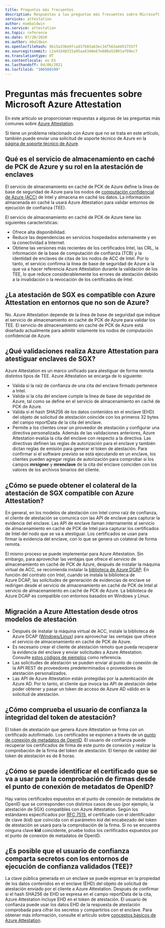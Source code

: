 ```yaml
---
title: Preguntas más frecuentes
description: Respuestas a las preguntas más frecuentes sobre Microsoft Azure Attestation
services: attestation
author: msmbaldwin
ms.service: attestation
ms.topic: reference
ms.date: 07/20/2020
ms.author: mbaldwin
ms.openlocfilehash: 9b15a336e97cad1fb03a63ec34f563a4453755ff
ms.sourcegitcommit: c2a41648315a95aa6340e67e600a52801af69ec7
ms.translationtype: HT
ms.contentlocale: es-ES
ms.lasthandoff: 04/06/2021
ms.locfileid: "106504199"
---
```

# <a name="frequently-asked-questions-for-microsoft-azure-attestation"></a>Preguntas más frecuentes sobre Microsoft Azure Attestation

En este artículo se proporcionan respuestas a algunas de las preguntas más comunes sobre [Azure Attestation](overview.md).

Si tiene un problema relacionado con Azure que no se trata en este artículo, también puede enviar una solicitud de soporte técnico de Azure en la [página de soporte técnico de Azure](https://azure.microsoft.com/support/options/).

## <a name="what-is-azure-pck-caching-service-and-its-role-in-enclave-attestation"></a>Qué es el servicio de almacenamiento en caché de PCK de Azure y su rol en la atestación de enclaves

El servicio de almacenamiento en caché de PCK de Azure define la línea de base de seguridad de Azure para los nodos de [computación confidencial de Azure (ACC)](../confidential-computing/overview.md) de Intel y almacena en caché los datos. La información almacenada en caché la usará Azure Attestation para validar entornos de ejecución de confianza (TEE).  

El servicio de almacenamiento en caché de PCK de Azure tiene las siguientes características:
   - Ofrece alta disponibilidad. 
   - Reduce las dependencias en servicios hospedados externamente y en la conectividad a Internet.
   - Obtiene las versiones más recientes de los certificados Intel, las CRL, la información de la base de computación de confianza (TCB) y la identidad de enclaves de citas de los nodos de ACC de Intel. Por lo tanto, el servicio confirma la línea de base de seguridad de Azure a la que va a hacer referencia Azure Attestation durante la validación de los TEE, lo que reduce considerablemente los errores de atestación debido a la invalidación o la revocación de los certificados de Intel.  

## <a name="is-sgx-attestation-supported-by-azure-attestation-in-non-azure-environments"></a>¿La atestación de SGX es compatible con Azure Attestation en entornos que no son de Azure?

No. Azure Attestation depende de la línea de base de seguridad que indique el servicio de almacenamiento en caché de PCK de Azure para validar los TEE. El servicio de almacenamiento en caché de PCK de Azure está diseñado actualmente para admitir solamente los nodos de computación confidencial de Azure. 

## <a name="what-validations-does-azure-attestation-perform-for-attesting-sgx-enclaves"></a>¿Qué validaciones realiza Azure Attestation para atestiguar enclaves de SGX?

Azure Attestation es un marco unificado para atestiguar de forma remota distintos tipos de TEE. Azure Attestation se encarga de lo siguiente:

   - Valida si la raíz de confianza de una cita del enclave firmado pertenece a Intel.
   - Valida si la cita del enclave cumple la línea de base de seguridad de Azure, tal como se define en el servicio de almacenamiento en caché de PCK de Azure.
   - Valida si el hash SHA256 de los datos contenidos en el enclave (EHD) del objeto de solicitud de atestación coincide con los primeros 32 bytes del campo reportData de la cita del enclave.
   - Permite a los clientes crear un proveedor de atestación y configurar una directiva personalizada. Además de las validaciones anteriores, Azure Attestation evalúa la cita del enclave con respecto a la directiva. Las directivas definen las reglas de autorización para el enclave y también dictan reglas de emisión para generar el token de atestación. Para confirmar si el software previsto se está ejecutando en un enclave, los clientes pueden agregar reglas de autorización para comprobar si los campos **mrsigner** y **mrenclave** de la cita del enclave coinciden con los valores de los archivos binarios del cliente.

## <a name="how-can-a-verifier-obtain-the-collateral-for-sgx-attestation-supported-by-azure-attestation"></a>¿Cómo se puede obtener el colateral de la atestación de SGX compatible con Azure Attestation?

En general, en los modelos de atestación con Intel como raíz de confianza, el cliente de atestación se comunica con las API de enclave para capturar la evidencia del enclave. Las API de enclave llaman internamente al servicio de almacenamiento en caché de PCK de Intel para capturar los certificados de Intel del nodo que se va a atestiguar. Los certificados se usan para firmar la evidencia del enclave, con lo que se genera un colateral de forma remota.  

El mismo proceso se puede implementar para Azure Attestation. Sin embargo, para aprovechar las ventajas que ofrece el servicio de almacenamiento en caché de PCK de Azure, después de instalar la máquina virtual de ACC, se recomienda instalar la [biblioteca de Azure DCAP](https://www.nuget.org/packages/Microsoft.Azure.DCAP). En función del contrato con Intel, cuando se instala la biblioteca de Azure DCAP, las solicitudes de generación de evidencias de enclave se redirigen desde el servicio de almacenamiento en caché de PCK de Intel al servicio de almacenamiento en caché de PCK de Azure. La biblioteca de Azure DCAP es compatible con entornos basados en Windows y Linux.

## <a name="how-to-shift-to-azure-attestation-from-other-attestation-models"></a>Migración a Azure Attestation desde otros modelos de atestación

- Después de instalar la máquina virtual de ACC, instale la biblioteca de Azure DCAP ([Windows/](https://www.nuget.org/packages/Microsoft.Azure.DCAP/)[Linux](https://packages.microsoft.com/ubuntu/18.04/prod/pool/main/a/az-dcap-client/)) para aprovechar las ventajas que ofrece el servicio de almacenamiento en caché de PCK de Azure.
- Es necesario crear el cliente de atestación remoto que pueda recuperar la evidencia del enclave y enviar solicitudes a Azure Attestation. Consulte [estos códigos de ejemplos](/samples/browse/?expanded=azure&terms=attestation) como referencia. 
- Las solicitudes de atestación se pueden enviar al punto de conexión de la API REST de proveedores predeterminados o proveedores de atestación personalizados. 
- Las API de Azure Attestation están protegidas por la autenticación de Azure AD. Por lo tanto, el cliente que invoca las API de atestación debe poder obtener y pasar un token de acceso de Azure AD válido en la solicitud de atestación. 

## <a name="how-can-the-relying-party-verify-the-integrity-of-attestation-token"></a>¿Cómo comprueba el usuario de confianza la integridad del token de atestación?

El token de atestación que genera Azure Attestation se firma con un certificado autofirmado. Los certificados se exponen a través de un [punto de conexión de metadatos de OpenID](/rest/api/attestation/metadataconfiguration/get). El usuario de confianza puede recuperar los certificados de firma de este punto de conexión y realizar la comprobación de la firma del token de atestación. El tiempo de validez del token de atestación es de 8 horas. 

## <a name="how-to-identify-the-certificate-to-be-used-for-signature-verification-from-the-openid-metadata-endpoint"></a>¿Cómo se puede identificar el certificado que se va a usar para la comprobación de firmas desde el punto de conexión de metadatos de OpenID?

Hay varios certificados expuestos en el punto de conexión de metadatos de OpenID que se corresponden con distintos casos de uso (por ejemplo, la atestación de SGX) compatibles con Azure Attestation. Según los estándares especificados por [RFC 7515](https://tools.ietf.org/html/rfc7515), el certificado con el identificador de clave (kid) que coincida con el parámetro *kid* del encabezado del token de atestación se usará para la comprobación de la firma. Si no se encuentra ninguna clave **kid** coincidente, pruebe todos los certificados expuestos por el punto de conexión de metadatos de OpenID.

## <a name="is-it-possible-for-the-relying-party-to-share-secrets-with-the-validated-trusted-execution-environments-tees"></a>¿Es posible que el usuario de confianza comparta secretos con los entornos de ejecución de confianza validados (TEE)?

La clave pública generada en un enclave se puede expresar en la propiedad de los datos contenidos en el enclave (EHD) del objeto de solicitud de atestación enviado por el cliente a Azure Attestation. Después de confirmar si el hash SHA256 de EHD se expresa en el campo reportData de la cita, Azure Attestation incluye EHD en el token de atestación. El usuario de confianza puede usar los datos EHD de la respuesta de atestación comprobada para cifrar los secretos y compartirlos con el enclave. Para obtener más información, consulte el artículo sobre [conceptos básicos de Azure Attestation](basic-concepts.md).
